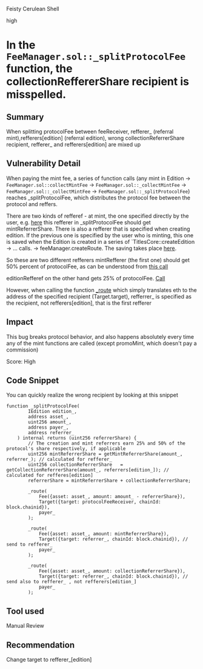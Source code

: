 Feisty Cerulean Shell

high

# In the `FeeManager.sol::_splitProtocolFee` function, the collectionReffererShare recipient is misspelled.

## Summary
When splitting protocolFee between feeReceiver, refferer_ (referral mint),refferers[edition] (referral edition), wrong collectionReferrerShare recipient, refferer_ and refferers[edition] are mixed up

## Vulnerability Detail
When paying the mint fee, a series of function calls (any mint in Edition -> `FeeManager.sol::collectMintFee` -> `FeeManager.sol::_collectMintFee` -> `FeeManager.sol::_collectMintFee` -> `FeeManager.sol::_splitProtocolFee`) reaches _splitProtocolFee, which distributes the protocol fee between the protocol and reffers. 

There are two kinds of refferef - at mint, the one specified directly by the user, e.g. [here](https://github.com/sherlock-audit/2024-04-titles/blob/main/wallflower-contract-v2/src/editions/Edition.sol#L232-L232) this refferer in _splitProtocolFee should get mintReferrerShare. There is also a refferer that is specified when creating edition. If the previous one is specified by the user who is minting, this one is saved when the Edition is created in a series of `TitlesCore::createEdition -> ... calls. -> feeManager.createRoute. The saving takes place [here](https://github.com/sherlock-audit/2024-04-titles/blob/main/wallflower-contract-v2/src/fees/FeeManager.sol#L159-L159).

So these are two different refferers 
mintRefferer (the first one) should get 50% percent of protocolFee, as can be understood from [this call](https://github.com/sherlock-audit/2024-04-titles/blob/main/wallflower-contract-v2/src/fees/FeeManager.sol#L420-L420)

editionRefferef on the other hand gets 25% of protocolFee. [Call](https://github.com/sherlock-audit/2024-04-titles/blob/main/wallflower-contract-v2/src/fees/FeeManager.sol#L421-L421)

However, when calling the function [_route](https://github.com/sherlock-audit/2024-04-titles/blob/main/wallflower-contract-v2/src/fees/FeeManager.sol#L436-L436) which simply translates eth to the address of the specified recipient (Target.target), refferrer_ is specified as the recipient, not refferers[edition], that is the first refferer

## Impact
This bug breaks protocol behavior, and also happens absolutely every time any of the mint functions are called (except promoMint, which doesn't pay a commission)

Score: High

## Code Snippet
You can quickly realize the wrong recipient by looking at this snippet
```solidity
function _splitProtocolFee(
        IEdition edition_,
        address asset_,
        uint256 amount_,
        address payer_,
        address referrer_
    ) internal returns (uint256 referrerShare) {
        // The creation and mint referrers earn 25% and 50% of the protocol's share respectively, if applicable
        uint256 mintReferrerShare = getMintReferrerShare(amount_, referrer_); // calculated for refferer_
        uint256 collectionReferrerShare   = getCollectionReferrerShare(amount_, referrers[edition_]); // calculated for refferes[edition]
        referrerShare = mintReferrerShare + collectionReferrerShare;

        _route(
            Fee({asset: asset_, amount: amount_ - referrerShare}),
            Target({target: protocolFeeReceiver, chainId: block.chainid}),
            payer_
        );

        _route(
            Fee({asset: asset_, amount: mintReferrerShare}), 
            Target({target: referrer_, chainId: block.chainid}), // send to refferer_
            payer_
        );

        _route(
            Fee({asset: asset_, amount: collectionReferrerShare}), 
            Target({target: referrer_, chainId: block.chainid}), // send also to refferer_ , not refferers[edition_]
            payer_
        );
```
## Tool used

Manual Review

## Recommendation
Change target to refferer_[edition]